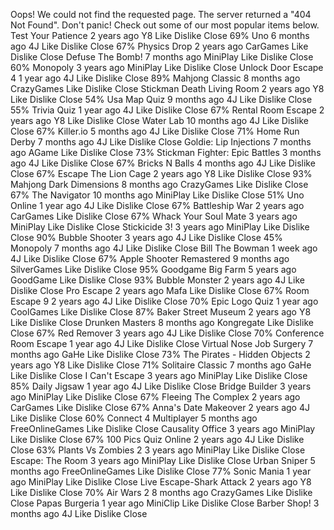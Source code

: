 Oops! We could not find the requested page. The server returned a "404 Not Found". Don't panic! Check out some of our most popular items below. Test Your Patience 2 years ago Y8 Like Dislike Close 69% Uno 6 months ago 4J Like Dislike Close 67% Physics Drop 2 years ago CarGames Like Dislike Close Defuse The Bomb! 7 months ago MiniPlay Like Dislike Close 60% Monopoly 3 years ago MiniPlay Like Dislike Close Unlock Door Escape 4 1 year ago 4J Like Dislike Close 89% Mahjong Classic 8 months ago CrazyGames Like Dislike Close Stickman Death Living Room 2 years ago Y8 Like Dislike Close 54% Usa Map Quiz 9 months ago 4J Like Dislike Close 55% Trivia Quiz 1 year ago 4J Like Dislike Close 67% Rental Room Escape 2 years ago Y8 Like Dislike Close Water Lab 10 months ago 4J Like Dislike Close 67% Killer.io 5 months ago 4J Like Dislike Close 71% Home Run Derby 7 months ago 4J Like Dislike Close Goldie: Lip Injections 7 months ago AGame Like Dislike Close 73% Stickman Fighter: Epic Battles 3 months ago 4J Like Dislike Close 67% Bricks N Balls 4 months ago 4J Like Dislike Close 67% Escape The Lion Cage 2 years ago Y8 Like Dislike Close 93% Mahjong Dark Dimensions 8 months ago CrazyGames Like Dislike Close 67% The Navigator 10 months ago MiniPlay Like Dislike Close 51% Uno Online 1 year ago 4J Like Dislike Close 67% Battleship War 2 years ago CarGames Like Dislike Close 67% Whack Your Soul Mate 3 years ago MiniPlay Like Dislike Close Stickicide 3! 3 years ago MiniPlay Like Dislike Close 90% Bubble Shooter 3 years ago 4J Like Dislike Close 45% Monopoly 7 months ago 4J Like Dislike Close Bill The Bowman 1 week ago 4J Like Dislike Close 67% Apple Shooter Remastered 9 months ago SilverGames Like Dislike Close 95% Goodgame Big Farm 5 years ago GoodGame Like Dislike Close 93% Bubble Monster 2 years ago 4J Like Dislike Close Pro Escape 2 years ago Mafa Like Dislike Close 67% Room Escape 9 2 years ago 4J Like Dislike Close 70% Epic Logo Quiz 1 year ago CoolGames Like Dislike Close 87% Baker Street Museum 2 years ago Y8 Like Dislike Close Drunken Masters 8 months ago Kongregate Like Dislike Close 67% Red Remover 3 years ago 4J Like Dislike Close 70% Conference Room Escape 1 year ago 4J Like Dislike Close Virtual Nose Job Surgery 7 months ago GaHe Like Dislike Close 73% The Pirates - Hidden Objects 2 years ago Y8 Like Dislike Close 71% Solitaire Classic 7 months ago GaHe Like Dislike Close I Can't Escape 3 years ago MiniPlay Like Dislike Close 85% Daily Jigsaw 1 year ago 4J Like Dislike Close Bridge Builder 3 years ago MiniPlay Like Dislike Close 67% Fleeing The Complex 2 years ago CarGames Like Dislike Close 67% Anna's Date Makeover 2 years ago 4J Like Dislike Close 60% Connect 4 Multiplayer 5 months ago FreeOnlineGames Like Dislike Close Causality Office 3 years ago MiniPlay Like Dislike Close 67% 100 Pics Quiz Online 2 years ago 4J Like Dislike Close 63% Plants Vs Zombies 2 3 years ago MiniPlay Like Dislike Close Escape: The Room 3 years ago MiniPlay Like Dislike Close Urban Sniper 5 months ago FreeOnlineGames Like Dislike Close 77% Sonic Mania 1 year ago MiniPlay Like Dislike Close Live Escape-Shark Attack 2 years ago Y8 Like Dislike Close 70% Air Wars 2 8 months ago CrazyGames Like Dislike Close Papas Burgeria 1 year ago MiniClip Like Dislike Close Barber Shop! 3 months ago 4J Like Dislike Close